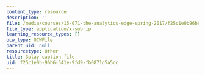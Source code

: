```yaml
---
content_type: resource
description: ''
file: /media/courses/15-071-the-analytics-edge-spring-2017/f25c1e0b96b6541e9fd9fb0871d5a5cc_EQYlOQjzYOA.vtt
file_type: application/x-subrip
learning_resource_types: []
ocw_type: OCWFile
parent_uid: null
resourcetype: Other
title: 3play caption file
uid: f25c1e0b-96b6-541e-9fd9-fb0871d5a5cc
---
```

